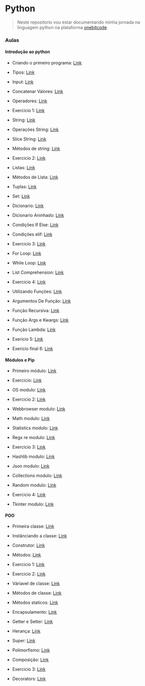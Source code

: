 # Python

> Neste repositorio vou estar documentando minha jornada na linguagem python na plataforma <a href="https://www.onebitcode.com/" target="_blank">onebitcode</a>.

### Aulas

#### Introdução ao python

- Criando o primeiro programa: [Link](https://github.com/desenvolvedoreric/python-onebitcode/tree/master/1-fundamentos-python/1-aula)

- Tipos: [Link](https://github.com/desenvolvedoreric/python-onebitcode/tree/master/1-fundamentos-python/2-aula)

- Input: [Link](https://github.com/desenvolvedoreric/python-onebitcode/tree/master/1-fundamentos-python/3-aula)

- Concatenar Valores: [Link](https://github.com/desenvolvedoreric/python-onebitcode/tree/master/1-fundamentos-python/4-aula)

- Operadores: [Link](https://github.com/desenvolvedoreric/python-onebitcode/tree/master/1-fundamentos-python/5-aula)

- Exercicio 1: [Link](https://github.com/desenvolvedoreric/python-onebitcode/tree/master/1-fundamentos-python/1-exercicio)

- String: [Link](https://github.com/desenvolvedoreric/python-onebitcode/tree/master/1-fundamentos-python/6-aula)

- Operações String: [Link](https://github.com/desenvolvedoreric/python-onebitcode/tree/master/1-fundamentos-python/7-aula)

- Slice String: [Link](https://github.com/desenvolvedoreric/python-onebitcode/tree/master/1-fundamentos-python/8-aula)

- Métodos de string: [Link](https://github.com/desenvolvedoreric/python-onebitcode/tree/master/1-fundamentos-python/9-aula)

- Exercicio 2: [Link](https://github.com/desenvolvedoreric/python-onebitcode/tree/master/1-fundamentos-python/2-exercicio)

- Listas: [Link](https://github.com/desenvolvedoreric/python-onebitcode/tree/master/1-fundamentos-python/10-aula)

- Métodos de Lista: [Link](https://github.com/desenvolvedoreric/python-onebitcode/tree/master/1-fundamentos-python/11-aula)

- Tuplas: [Link](https://github.com/desenvolvedoreric/python-onebitcode/tree/master/1-fundamentos-python/12-aula)

- Set: [Link](https://github.com/desenvolvedoreric/python-onebitcode/tree/master/1-fundamentos-python/13-aula)

- Dicionario: [Link](https://github.com/desenvolvedoreric/python-onebitcode/tree/master/1-fundamentos-python/14-aula)

- Dicionario Aninhado: [Link](https://github.com/desenvolvedoreric/python-onebitcode/tree/master/1-fundamentos-python/15-aula)

- Condições If Else: [Link](https://github.com/desenvolvedoreric/python-onebitcode/tree/master/1-fundamentos-python/16-aula)

- Condições elif: [Link](https://github.com/desenvolvedoreric/python-onebitcode/tree/master/1-fundamentos-python/17-aula)

- Exercicio 3: [Link](https://github.com/desenvolvedoreric/python-onebitcode/tree/master/1-fundamentos-python/3-exercicio)

- For Loop: [Link](https://github.com/desenvolvedoreric/python-onebitcode/tree/master/1-fundamentos-python/18-aula)

- While Loop: [Link](https://github.com/desenvolvedoreric/python-onebitcode/tree/master/1-fundamentos-python/19-aula)

- List Comprehension: [Link](https://github.com/desenvolvedoreric/python-onebitcode/tree/master/1-fundamentos-python/20-aula)

- Exercicio 4: [Link](https://github.com/desenvolvedoreric/python-onebitcode/tree/master/1-fundamentos-python/4-exercicio)

- Utilizando Funções: [Link](https://github.com/desenvolvedoreric/python-onebitcode/tree/master/1-fundamentos-python/21-aula)

- Argumentos De Função: [Link](https://github.com/desenvolvedoreric/python-onebitcode/tree/master/1-fundamentos-python/22-aula)

- Função Recursiva: [Link](https://github.com/desenvolvedoreric/python-onebitcode/tree/master/1-fundamentos-python/23-aula)

- Função Args e Kwargs: [Link](https://github.com/desenvolvedoreric/python-onebitcode/tree/master/1-fundamentos-python/24-aula)

- Função Lambda: [Link](https://github.com/desenvolvedoreric/python-onebitcode/tree/master/1-fundamentos-python/25-aula)

- Exericio 5: [Link](https://github.com/desenvolvedoreric/python-onebitcode/tree/master/1-fundamentos-python/5-exercicio)

- Exericio final 6: [Link](https://github.com/desenvolvedoreric/python-onebitcode/tree/master/1-fundamentos-python/6-exercicio)

#### Módulos e Pip

- Primeiro módulo: [Link](https://github.com/desenvolvedoreric/python-onebitcode/tree/master/2-modulos-python/1-aula)

- Exercicio: [Link](https://github.com/desenvolvedoreric/python-onebitcode/tree/master/2-modulos-python/1-exercicio)

- OS modulo: [Link](https://github.com/desenvolvedoreric/python-onebitcode/tree/master/2-modulos-python/2-aula)

- Exercicio 2: [Link](https://github.com/desenvolvedoreric/python-onebitcode/tree/master/2-modulos-python/2-exercicio)

- Webbrowser modulo: [Link](https://github.com/desenvolvedoreric/python-onebitcode/tree/master/2-modulos-python/3-aula)

- Math modulo: [Link](https://github.com/desenvolvedoreric/python-onebitcode/tree/master/2-modulos-python/4-aula)

- Statistics modulo: [Link](https://github.com/desenvolvedoreric/python-onebitcode/tree/master/2-modulos-python/5-aula)

- Regx re modulo: [Link](https://github.com/desenvolvedoreric/python-onebitcode/tree/master/2-modulos-python/6-aula)

- Exercicio 3: [Link](https://github.com/desenvolvedoreric/python-onebitcode/tree/master/2-modulos-python/3-exercicio)

- Hashlib modulo: [Link](https://github.com/desenvolvedoreric/python-onebitcode/tree/master/2-modulos-python/7-aula)

- Json modulo: [Link](https://github.com/desenvolvedoreric/python-onebitcode/tree/master/2-modulos-python/8-aula)

- Collections modulo: [Link](https://github.com/desenvolvedoreric/python-onebitcode/tree/master/2-modulos-python/9-aula)

- Random modulo: [Link](https://github.com/desenvolvedoreric/python-onebitcode/tree/master/2-modulos-python/10-aula)

- Exercicio 4: [Link](https://github.com/desenvolvedoreric/python-onebitcode/tree/master/2-modulos-python/4-exercicio)

- Tkinter modulo: [Link](https://github.com/desenvolvedoreric/python-onebitcode/tree/master/2-modulos-python/11-aula)

#### POO

- Primeira classe: [Link](https://github.com/desenvolvedoreric/python-onebitcode/tree/master/3-poo-python/1-aula)

- Instânciando a classe: [Link](https://github.com/desenvolvedoreric/python-onebitcode/tree/master/3-poo-python/2-aula)

- Construtor: [Link](https://github.com/desenvolvedoreric/python-onebitcode/tree/master/3-poo-python/3-aula)

- Métodos: [Link](https://github.com/desenvolvedoreric/python-onebitcode/tree/master/3-poo-python/4-aula)

- Exercicio 1: [Link](https://github.com/desenvolvedoreric/python-onebitcode/tree/master/3-poo-python/1-exercicio)

- Exercicio 2: [Link](https://github.com/desenvolvedoreric/python-onebitcode/tree/master/3-poo-python/2-exercicio)

- Váriavel de classe: [Link](https://github.com/desenvolvedoreric/python-onebitcode/tree/master/3-poo-python/5-aula)

- Métodos de classe: [Link](https://github.com/desenvolvedoreric/python-onebitcode/tree/master/3-poo-python/6-aula)

- Métodos staticos: [Link](https://github.com/desenvolvedoreric/python-onebitcode/tree/master/3-poo-python/7-aula)

- Encapsulamento: [Link](https://github.com/desenvolvedoreric/python-onebitcode/tree/master/3-poo-python/8-aula)

- Getter e Setter: [Link](https://github.com/desenvolvedoreric/python-onebitcode/tree/master/3-poo-python/9-aula)

- Herança: [Link](https://github.com/desenvolvedoreric/python-onebitcode/tree/master/3-poo-python/10-aula)

- Super: [Link](https://github.com/desenvolvedoreric/python-onebitcode/tree/master/3-poo-python/11-aula)

- Polimorfismo: [Link](https://github.com/desenvolvedoreric/python-onebitcode/tree/master/3-poo-python/12-aula)

- Composição: [Link](https://github.com/desenvolvedoreric/python-onebitcode/tree/master/3-poo-python/13-aula)

- Exercicio 3: [Link](https://github.com/desenvolvedoreric/python-onebitcode/tree/master/3-poo-python/3-exercicio)

- Decorators: [Link](https://github.com/desenvolvedoreric/python-onebitcode/tree/master/3-poo-python/14-aula)
